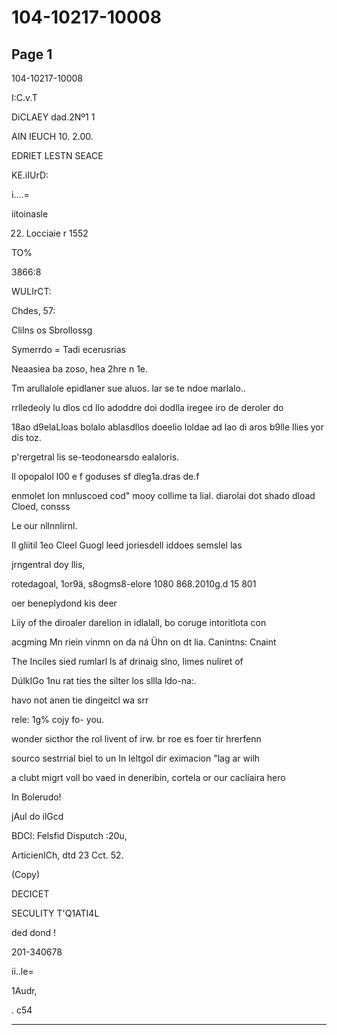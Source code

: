 # 104-10217-10008

## Page 1

104-10217-10008

I:C.v.T

DiCLAEY dad.2Nº1 1

AIN IEUCH 10. 2.00.

EDRIET LESTN SEACE

KE.iIUrD:

i....=

iitoinasle

22. Locciaie r 1552

TO%

3866:8

WULIrCT:

Chdes, 57:

Clilns os Sbrollossg

Symerrdo = Tadi ecerusrias

Neaasiea ba zoso, hea 2hre n 1e.

Tm arullalole epidlaner sue aluos. lar se te ndoe marlalo..

rrlledeoly lu dlos cd llo adoddre doi dodlla iregee iro de deroler do

18ao d9elaLloas bolalo ablasdllos doeelio loldae ad lao di aros b9lle llies yor dis toz.

p'rergetral lis se-teodonearsdo ealaloris.

ll opopalol l00 e f goduses sf dleg1a.dras de.f

enmolet lon mnluscoed cod" mooy collime ta lial. diarolai dot shado dload Cloed, consss

Le our nllnnlirnl.

Il gliitil 1eo Cleel Guogl leed joriesdell iddoes semslel las

jrngentral doy llis,

rotedagoal, 1or9ä, s8ogms8-elore 1080 868.2010g.d 15 801

oer beneplydond kis deer

Liiy of the diroaler darelion in idlalall, bo coruge intoritlota con

acgming Mn riein vinmn on da ná Ühn on dt lia. Canintns: Cnaint

The Inciles sied rumlarl ls af drinaig slno, limes nuliret of

DúlkIGo 1nu rat ties the silter los sllla ldo-na:.

havo not anen tie dingeitcl wa srr

rele: 1g% cojy fo- you.

wonder sicthor the rol livent of irw. br roe es foer tir hrerfenn

sourco sestrrial biel to un In leltgol dir eximacion "lag ar wilh

a clubt migrt voll bo vaed in deneribin, cortela or our caclíaira hero

In Bolerudo!

jAul do ilGcd

BDCl: Felsfid Disputch :20u,

ArticienICh, dtd 23 Cct. 52.

(Copy)

DECICET

SECULITY T'Q1ATI4L

ded dond !

201-340678

ii..le=

1Audr,

. c54

---

